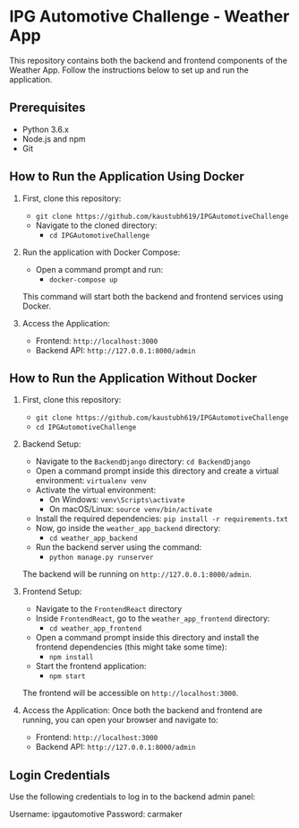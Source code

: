 # IPG Automotive Challenge - Weather App

This repository contains both the backend and frontend components of the Weather App. Follow the instructions below to set up and run the application.

## Prerequisites

- Python 3.6.x
- Node.js and npm
- Git

## How to Run the Application Using Docker

1. First, clone this repository:

   - `git clone https://github.com/kaustubh619/IPGAutomotiveChallenge`
   - Navigate to the cloned directory:
     - `cd IPGAutomotiveChallenge`

2. Run the application with Docker Compose:

   - Open a command prompt and run:
     - `docker-compose up`

   This command will start both the backend and frontend services using Docker.

3. Access the Application:
   - Frontend: `http://localhost:3000`
   - Backend API: `http://127.0.0.1:8000/admin`

## How to Run the Application Without Docker

1. First, clone this repository:

   - `git clone https://github.com/kaustubh619/IPGAutomotiveChallenge`
   - `cd IPGAutomotiveChallenge`

2. Backend Setup:

   - Navigate to the `BackendDjango` directory: `cd BackendDjango`
   - Open a command prompt inside this directory and create a virtual environment: `virtualenv venv`
   - Activate the virtual environment:
     - On Windows: `venv\Scripts\activate`
     - On macOS/Linux: `source venv/bin/activate`
   - Install the required dependencies: `pip install -r requirements.txt`
   - Now, go inside the `weather_app_backend` directory:
     - `cd weather_app_backend`
   - Run the backend server using the command:
     - `python manage.py runserver`

   The backend will be running on `http://127.0.0.1:8000/admin`.

3. Frontend Setup:

   - Navigate to the `FrontendReact` directory
   - Inside `FrontendReact`, go to the `weather_app_frontend` directory:
     - `cd weather_app_frontend`
   - Open a command prompt inside this directory and install the frontend dependencies (this might take some time):
     - `npm install`
   - Start the frontend application:
     - `npm start`

   The frontend will be accessible on `http://localhost:3000`.

4. Access the Application:
   Once both the backend and frontend are running, you can open your browser and navigate to:
   - Frontend: `http://localhost:3000`
   - Backend API: `http://127.0.0.1:8000/admin`


## Login Credentials
Use the following credentials to log in to the backend admin panel:

Username: ipgautomotive
Password: carmaker
